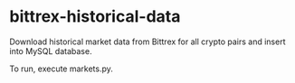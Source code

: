 # bittrex-historical-data
Download historical market data from Bittrex for all crypto pairs and insert into MySQL database.

To run, execute markets.py.

